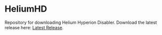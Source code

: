 # HeliumHD

Repository for downloading Helium Hyperion Disabler. Download the latest release here: [Latest Release](https://github.com/HeliumSoftwareLLC/HeliumHD/releases/latest).